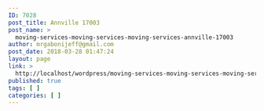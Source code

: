 ```yaml
---
ID: 7028
post_title: Annville 17003
post_name: >
  moving-services-moving-services-moving-services-annville-17003
author: mrgabonijeff@gmail.com
post_date: 2018-03-28 01:47:24
layout: page
link: >
  http://localhost/wordpress/moving-services-moving-services-moving-services-annville-17003/
published: true
tags: [ ]
categories: [ ]
---
```

